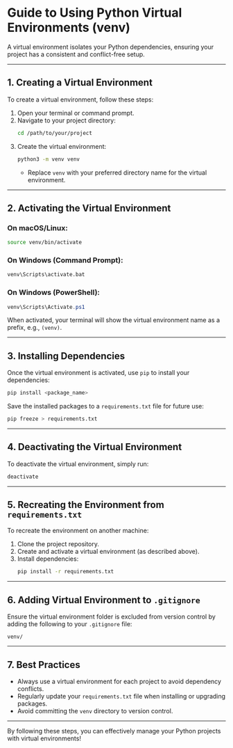 # Guide to Using Python Virtual Environments (venv)

A virtual environment isolates your Python dependencies, ensuring your project has a consistent and conflict-free setup.

---

## 1. **Creating a Virtual Environment**

To create a virtual environment, follow these steps:

1. Open your terminal or command prompt.
2. Navigate to your project directory:
   ```bash
   cd /path/to/your/project
   ```
3. Create the virtual environment:
   ```bash
   python3 -m venv venv
   ```
   - Replace `venv` with your preferred directory name for the virtual environment.

---

## 2. **Activating the Virtual Environment**

### On macOS/Linux:
```bash
source venv/bin/activate
```

### On Windows (Command Prompt):
```cmd
venv\Scripts\activate.bat
```

### On Windows (PowerShell):
```powershell
venv\Scripts\Activate.ps1
```

When activated, your terminal will show the virtual environment name as a prefix, e.g., `(venv)`.

---

## 3. **Installing Dependencies**

Once the virtual environment is activated, use `pip` to install your dependencies:
```bash
pip install <package_name>
```

Save the installed packages to a `requirements.txt` file for future use:
```bash
pip freeze > requirements.txt
```

---

## 4. **Deactivating the Virtual Environment**

To deactivate the virtual environment, simply run:
```bash
deactivate
```

---

## 5. **Recreating the Environment from `requirements.txt`**

To recreate the environment on another machine:

1. Clone the project repository.
2. Create and activate a virtual environment (as described above).
3. Install dependencies:
   ```bash
   pip install -r requirements.txt
   ```

---

## 6. **Adding Virtual Environment to `.gitignore`**

Ensure the virtual environment folder is excluded from version control by adding the following to your `.gitignore` file:

```plaintext
venv/
```

---

## 7. **Best Practices**

- Always use a virtual environment for each project to avoid dependency conflicts.
- Regularly update your `requirements.txt` file when installing or upgrading packages.
- Avoid committing the `venv` directory to version control.

---

By following these steps, you can effectively manage your Python projects with virtual environments!
